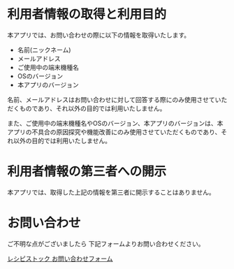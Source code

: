 # 利用者情報の取得と利用目的
本アプリでは、お問い合わせの際に以下の情報を取得いたします。

* 名前(ニックネーム)
* メールアドレス
* ご使用中の端末機種名
* OSのバージョン
* 本アプリのバージョン

名前、メールアドレスはお問い合わせに対して回答する際にのみ使用させていただくものであり、それ以外の目的では利用いたしません。

また、ご使用中の端末機種名やOSのバージョン、本アプリのバージョンは、本アプリの不具合の原因探究や機能改善にのみ使用させていただくものであり、それ以外の目的では利用いたしません。

# 利用者情報の第三者への開示
本アプリでは、取得した上記の情報を第三者に開示することはありません。

# お問い合わせ
ご不明な点がございましたら 下記フォームよりお問い合わせください。

[レシピストック お問い合わせフォーム](https://forms.gle/g1aLDtWiv6gWGfX66)

